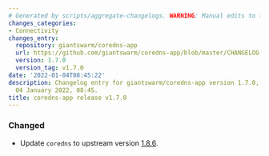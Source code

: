 ```yaml
---
# Generated by scripts/aggregate-changelogs. WARNING: Manual edits to this files will be overwritten.
changes_categories:
- Connectivity
changes_entry:
  repository: giantswarm/coredns-app
  url: https://github.com/giantswarm/coredns-app/blob/master/CHANGELOG.md#170---2022-01-04
  version: 1.7.0
  version_tag: v1.7.0
date: '2022-01-04T08:45:22'
description: Changelog entry for giantswarm/coredns-app version 1.7.0, published on
  04 January 2022, 08:45.
title: coredns-app release v1.7.0
---
```


### Changed
- Update `coredns` to upstream version [1.8.6](https://coredns.io/2021/10/07/coredns-1.8.6-release/).
